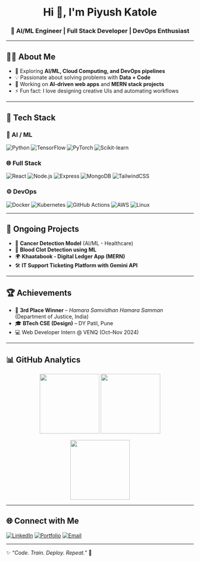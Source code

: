 <!-- Profile Banner -->
<h1 align="center">Hi 👋, I'm Piyush Katole</h1>
<h3 align="center">🚀 AI/ML Engineer | Full Stack Developer | DevOps Enthusiast</h3>

---

## 🧑‍💻 About Me
- 🌱 Exploring **AI/ML, Cloud Computing, and DevOps pipelines**  
- 💡 Passionate about solving problems with **Data + Code**  
- 🔭 Working on **AI-driven web apps** and **MERN stack projects**  
- ⚡ Fun fact: I love designing creative UIs and automating workflows  

---

## 🚀 Tech Stack

### 🤖 AI / ML
![Python](https://img.shields.io/badge/Python-3776AB?style=for-the-badge&logo=python&logoColor=white)
![TensorFlow](https://img.shields.io/badge/TensorFlow-FF6F00?style=for-the-badge&logo=tensorflow&logoColor=white)
![PyTorch](https://img.shields.io/badge/PyTorch-EE4C2C?style=for-the-badge&logo=pytorch&logoColor=white)
![Scikit-learn](https://img.shields.io/badge/Scikit--learn-F7931E?style=for-the-badge&logo=scikitlearn&logoColor=white)

### 🌐 Full Stack
![React](https://img.shields.io/badge/React-61DBFB?style=for-the-badge&logo=react&logoColor=black)
![Node.js](https://img.shields.io/badge/Node.js-68A063?style=for-the-badge&logo=node.js&logoColor=white)
![Express](https://img.shields.io/badge/Express.js-000000?style=for-the-badge&logo=express&logoColor=white)
![MongoDB](https://img.shields.io/badge/MongoDB-4EA94B?style=for-the-badge&logo=mongodb&logoColor=white)
![TailwindCSS](https://img.shields.io/badge/TailwindCSS-38B2AC?style=for-the-badge&logo=tailwind-css&logoColor=white)

### ⚙️ DevOps
![Docker](https://img.shields.io/badge/Docker-2496ED?style=for-the-badge&logo=docker&logoColor=white)
![Kubernetes](https://img.shields.io/badge/Kubernetes-326CE5?style=for-the-badge&logo=kubernetes&logoColor=white)
![GitHub Actions](https://img.shields.io/badge/GitHub%20Actions-2088FF?style=for-the-badge&logo=github-actions&logoColor=white)
![AWS](https://img.shields.io/badge/AWS-FF9900?style=for-the-badge&logo=amazonaws&logoColor=white)
![Linux](https://img.shields.io/badge/Linux-FCC624?style=for-the-badge&logo=linux&logoColor=black)

---

## 📌 Ongoing Projects
- 🤖 **Cancer Detection Model** (AI/ML - Healthcare)  
- 🧠 **Blood Clot Detection using ML**  
- 🌍 **Khaatabook - Digital Ledger App (MERN)**  
- 🛠️ **IT Support Ticketing Platform with Gemini API**  

---

## 🏆 Achievements
- 🥉 **3rd Place Winner** – *Hamara Samvidhan Hamara Samman* (Department of Justice, India)  
- 🎓 **BTech CSE (Design)** – DY Patil, Pune  
- 💻 Web Developer Intern @ VENQ (Oct–Nov 2024)  

---

## 📊 GitHub Analytics
<p align="center">
  <img src="https://github-readme-stats.vercel.app/api?username=PIYushK0916&show_icons=true&theme=radical" height="160px"/>
  <img src="https://github-readme-streak-stats.herokuapp.com/?user=PIYushK0916&theme=radical" height="160px"/>
</p>

<p align="center">
  <img src="https://github-readme-stats.vercel.app/api/top-langs/?username=PIYushK0916&layout=compact&theme=radical" height="160px"/>
</p>

---

## 🌐 Connect with Me
[![LinkedIn](https://img.shields.io/badge/LinkedIn-0A66C2?style=for-the-badge&logo=linkedin&logoColor=white)](https://linkedin.com/in/your-link)
[![Portfolio](https://img.shields.io/badge/Portfolio-FF4088?style=for-the-badge&logo=vercel&logoColor=white)](https://your-portfolio-link)
[![Email](https://img.shields.io/badge/Email-D14836?style=for-the-badge&logo=gmail&logoColor=white)](mailto:your-email@example.com)

---
✨ *“Code. Train. Deploy. Repeat.”* 🚀
